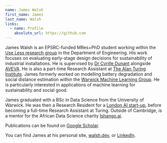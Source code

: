 ```yaml
---
name: James Walsh
first_name: James
last_name: Walsh
links:
  - name: Profile
    absolute_url: https://github.com
---
```


James Walsh is an EPSRC-funded MRes+PhD student working within the [Use Less research group](https://www.uselessgroup.org/) in the Department of Engineering. His work focuses on evaluating early-stage design decisions for sustainability of industrial installations. He is supervised by [Dr Cyrille Dunant](http://www.eng.cam.ac.uk/profiles/cfd30) alongside [AVEVA](https://www.aveva.com/). He is also a part-time Research Assistant at [The Alan Turing Institute](https://www.turing.ac.uk/). James formerly worked on modelling battery degradation and social distance estimation within the [Warwick Machine Learning Group](https://wmlg.io/). He is particularly interested in applications of machine learning for sustainability and social good.

James graduated with a BSc in Data Science from the University of Warwick. He was then a Research Resident for a [London AI start-up](https://cervest.earth/), before becoming a full-time Research Assistant at Turing. Outside of Cambridge, is a mentor for the African Data Science charity [Ishango.ai](https://ishango.ai/).

Publications can be found on [Google Scholar](https://scholar.google.com/citations?user=G1dC8BIAAAAJ).

You can find James at his personal site, [walsh.dev](https://walsh.dev/), or [LinkedIn](https://uk.linkedin.com/in/jejwalsh).